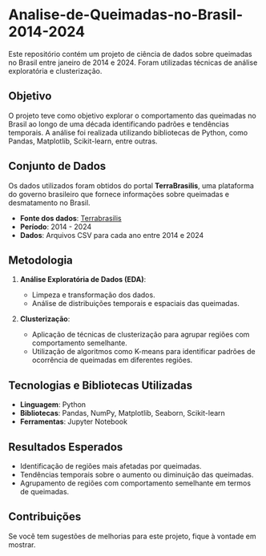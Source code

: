 # Analise-de-Queimadas-no-Brasil-2014-2024
Este repositório contém um projeto de ciência de dados sobre queimadas no Brasil entre janeiro de 2014 e 2024. Foram utilizadas técnicas de análise exploratória e clusterização.

## Objetivo
O projeto teve como objetivo explorar o comportamento das queimadas no Brasil ao longo de uma década identificando padrões e tendências temporais. A análise foi realizada utilizando bibliotecas de Python, como Pandas, Matplotlib, Scikit-learn, entre outras.

## Conjunto de Dados
Os dados utilizados foram obtidos do portal **TerraBrasilis**, uma plataforma do governo brasileiro que fornece informações sobre queimadas e desmatamento no Brasil. 

- **Fonte dos dados**: [Terrabrasilis](https://terrabrasilis.dpi.inpe.br/queimadas/portal/dados-abertos/)
- **Período**: 2014 - 2024
- **Dados**: Arquivos CSV para cada ano entre 2014 e 2024

## Metodologia

1. **Análise Exploratória de Dados (EDA)**:
   - Limpeza e transformação dos dados.
   - Análise de distribuições temporais e espaciais das queimadas.

2. **Clusterização**:
   - Aplicação de técnicas de clusterização para agrupar regiões com comportamento semelhante.
   - Utilização de algoritmos como K-means para identificar padrões de ocorrência de queimadas em diferentes regiões.

## Tecnologias e Bibliotecas Utilizadas
- **Linguagem**: Python
- **Bibliotecas**: Pandas, NumPy, Matplotlib, Seaborn, Scikit-learn
- **Ferramentas**: Jupyter Notebook


## Resultados Esperados
- Identificação de regiões mais afetadas por queimadas.
- Tendências temporais sobre o aumento ou diminuição das queimadas.
- Agrupamento de regiões com comportamento semelhante em termos de queimadas.

## Contribuições
Se você tem sugestões de melhorias para este projeto, fique à vontade em mostrar.

